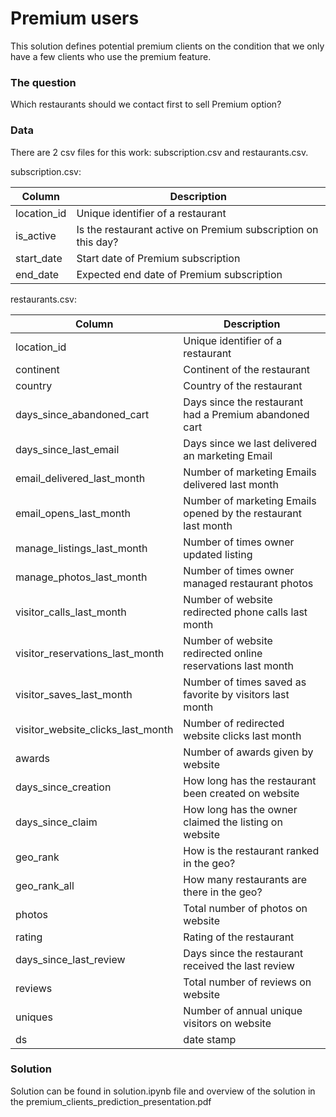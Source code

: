 # Premium users
This solution defines potential premium clients on the condition that we only 
have a few clients who use the premium feature.

### The question
Which restaurants should we contact first to sell Premium option?

### Data
There are 2 csv files for this work: subscription.csv and restaurants.csv. 

subscription.csv:

Column | Description | 
--- | --- 
location_id | Unique identifier of a restaurant
is_active | Is the restaurant active on Premium subscription on this day?
start_date | Start date of Premium subscription
end_date | Expected end date of Premium subscription

restaurants.csv:

Column | Description | 
--- | --- 
location_id	| Unique identifier of a restaurant
continent | Continent of the restaurant
country | Country of the restaurant
days_since_abandoned_cart | Days since the restaurant had a Premium abandoned cart
days_since_last_email | Days since we last delivered an marketing Email
email_delivered_last_month | Number of marketing Emails delivered last month
email_opens_last_month | Number of marketing Emails opened by the restaurant last month
manage_listings_last_month | Number of times owner updated listing
manage_photos_last_month | Number of times owner managed restaurant photos
visitor_calls_last_month | Number of website redirected phone calls last month
visitor_reservations_last_month | Number of website redirected online reservations last month
visitor_saves_last_month | Number of times saved as favorite by visitors last month
visitor_website_clicks_last_month | Number of redirected website clicks last month
awards | Number of awards given by website
days_since_creation | How long has the restaurant been created on website
days_since_claim | How long has the owner claimed the listing on website
geo_rank | How is the restaurant ranked in the geo?
geo_rank_all | How many restaurants are there in the geo?
photos | Total number of photos on website
rating | Rating of the restaurant
days_since_last_review | Days since the restaurant received the last review
reviews | Total number of reviews on website
uniques | Number of annual unique visitors on website
ds | date stamp

### Solution
Solution can be found in solution.ipynb file and overview of the solution in 
the premium_clients_prediction_presentation.pdf